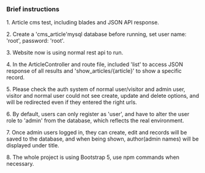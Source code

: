 <h3>Brief instructions</h3>
<p>1. Article cms test, including blades and JSON API response.</p>
<p>2. Create a 'cms_article'mysql database before running, set user name: 'root', password: 'root'.</p>
<p>3. Website now is using normal rest api to run.</p>
<p>4. In the ArticleController and route file, included 'list' to access JSON response of all results and 'show_articles/{article}' to show a specific record.</p>
<p>5. Please check the auth system of normal user/visitor and admin user, visitor and normal user could not see create, update and delete options, and will be redirected even if they entered the right urls.</p>
<p>6. By default, users can only register as 'user', and have to alter the user role to 'admin' from the database, which reflects the real environment.</p>
<p>7. Once admin users logged in, they can create, edit and records will be saved to the database, and when being shown, author(admin names) will be displayed under title. </p>
<p>8. The whole project is using Bootstrap 5, use npm commands when necessary.</p>
